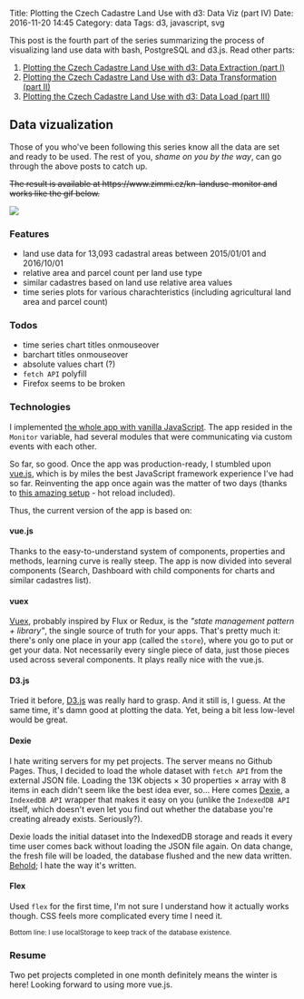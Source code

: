 Title: Plotting the Czech Cadastre Land Use with d3: Data Viz (part IV)
Date: 2016-11-20 14:45
Category: data
Tags: d3, javascript, svg

This post is the fourth part of the series summarizing the process of visualizing land use data with bash, PostgreSQL and d3.js. Read other parts:

1. [Plotting the Czech Cadastre Land Use with d3: Data Extraction (part I)]({filename}/2016/plotting-czech-cadastre-land-use-with-d3-part-i.md)
2. [Plotting the Czech Cadastre Land Use with d3: Data Transformation (part II)]({filename}/2016/plotting-czech-cadastre-land-use-with-d3-part-ii.md)
3. [Plotting the Czech Cadastre Land Use with d3: Data Load (part III)]({filename}/2016/plotting-czech-cadastre-land-use-with-d3-part-iii.md)

## Data vizualization

Those of you who've been following this series know all the data are set and ready to be used. The rest of you, _shame on you by the way_, can go through the above posts to catch up.

<p style="text-decoration: line-through">The result is available at https://www.zimmi.cz/kn-landuse-monitor and works like the gif below.</p>

<div class="text-center"><img src="{static}/assets/plotting-the-czech-cadastre-land-use-with-d3-part-iv/screen.gif" /></div>

### Features

- land use data for 13,093 cadastral areas between 2015/01/01 and 2016/10/01
- relative area and parcel count per land use type
- similar cadastres based on land use relative area values
- time series plots for various charachteristics (including agricultural land area and parcel count)

### Todos

- time series chart titles onmouseover
- barchart titles onmouseover
- absolute values chart (?)
- `fetch API` polyfill
- Firefox seems to be broken

### Technologies

I implemented [the whole app with vanilla JavaScript](https://github.com/zimmicz/kn-landuse-monitor/tree/f0af50d44d6aac11adb6cdb0c7c67a97d7db1df3). The app resided in the `Monitor` variable, had several modules that were communicating via custom events with each other.

So far, so good. Once the app was production-ready, I stumbled upon [vue.js](https://vuejs.org), which is by miles the best JavaScript framework experience I've had so far. Reinventing the app once again was the matter of two days (thanks to [this amazing setup](https://github.com/vuejs-templates/webpack) - hot reload included).

Thus, the current version of the app is based on:

#### vue.js
Thanks to the easy-to-understand system of components, properties and methods, learning curve is really steep. The app is now divided into several components (Search, Dashboard with child components for charts and similar cadastres list).

#### vuex
[Vuex](https://vuex.vuejs.org/en/), probably inspired by Flux or Redux, is the _"state management pattern + library"_, the single source of truth for your apps. That's pretty much it: there's only one place in your app (called the `store`), where you go to put or get your data. Not necessarily every single piece of data, just those pieces used across several components. It plays really nice with the vue.js.

#### D3.js
Tried it before, [D3.js](https://d3js.org) was really hard to grasp. And it still is, I guess. At the same time, it's damn good at plotting the data. Yet, being a bit less low-level would be great.

#### Dexie
I hate writing servers for my pet projects. The server means no Github Pages. Thus, I decided to load the whole dataset with `fetch API`  from the external JSON file. Loading the 13K objects &times; 30 properties &times; array with 8 items in each didn't seem like the best idea ever, so&hellip; Here comes [Dexie](http://dexie.org), a `IndexedDB API` wrapper that makes it easy on you (unlike the `IndexedDB API` itself, which doesn't even let you find out whether the database you're creating already exists. Seriously?).

Dexie loads the initial dataset into the IndexedDB storage and reads it every time user comes back without loading the JSON file again. On data change, the fresh file will be loaded, the database flushed and the new data written. [Behold](https://github.com/zimmicz/kn-landuse-monitor/blob/master/src/stores/actions.js); I hate the way it's written.

#### Flex
Used `flex` for the first time, I'm not sure I understand how it actually works though. CSS feels more complicated every time I need it.

<small>Bottom line: I use localStorage to keep track of the database existence.</small>

### Resume

Two pet projects completed in one month definitely means the winter is here! Looking forward to using more vue.js.

